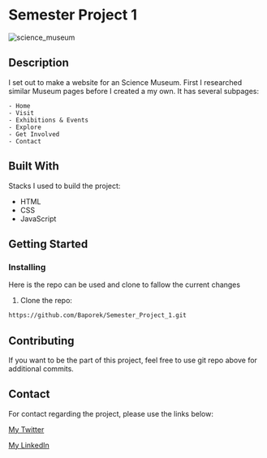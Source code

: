 # Semester Project 1

![science_museum](https://user-images.githubusercontent.com/74684378/192156375-797099ae-f046-443d-8adc-c220ad20eeaf.jpg)

## Description
I set out to make a website for an Science Museum. First I researched similar Museum pages before I created a my own. 
It has several subpages:

    - Home
    - Visit
    - Exhibitions & Events
    - Explore
    - Get Involved
    - Contact

## Built With
Stacks I used to build the project:

- HTML
- CSS
- JavaScript
 
## Getting Started

### Installing

Here is the repo can be used and clone to fallow the current changes

1. Clone the repo:

```bash
https://github.com/Baporek/Semester_Project_1.git
```

## Contributing

If you want to be the part of this project, feel free to use git repo above for additional commits.

## Contact
For contact regarding the project, please use the links below:

[My Twitter](www.twitter.com)

[My LinkedIn](www.linkedin.com)
